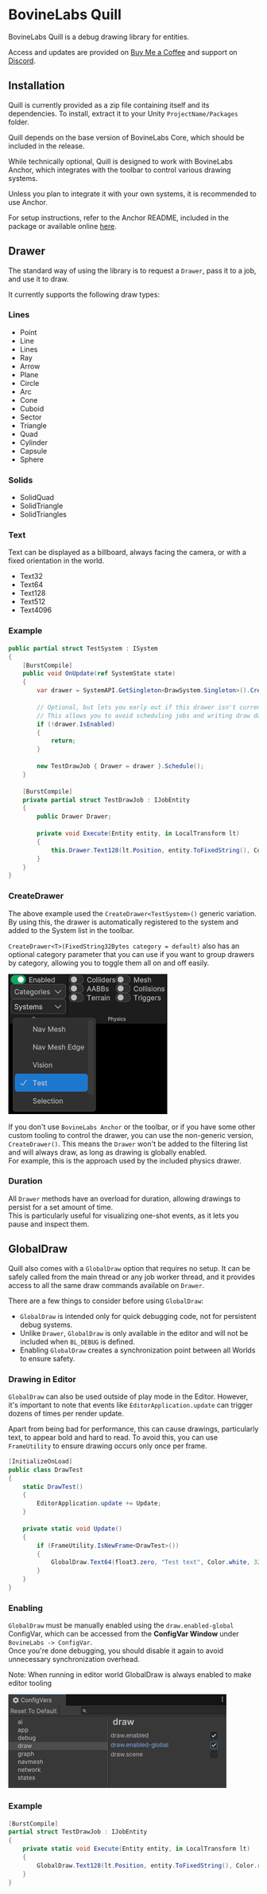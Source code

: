 # BovineLabs Quill
BovineLabs Quill is a debug drawing library for entities.

Access and updates are provided on [Buy Me a Coffee](https://buymeacoffee.com/bovinelabs) and support on [Discord](https://discord.gg/RTsw6Cxvw3).

## Installation

Quill is currently provided as a zip file containing itself and its dependencies. To install, extract it to your Unity `ProjectName/Packages` folder.

Quill depends on the base version of BovineLabs Core, which should be included in the release.

While technically optional, Quill is designed to work with BovineLabs Anchor, which integrates with the toolbar to control various drawing systems.

Unless you plan to integrate it with your own systems, it is recommended to use Anchor.

For setup instructions, refer to the Anchor README, included in the package or available online [here](https://gitlab.com/tertle/com.bovinelabs.anchor/-/blob/main/README.md#setup).

## Drawer

The standard way of using the library is to request a `Drawer`, pass it to a job, and use it to draw.

It currently supports the following draw types:

### Lines
- Point
- Line
- Lines
- Ray
- Arrow
- Plane
- Circle
- Arc
- Cone
- Cuboid
- Sector
- Triangle
- Quad
- Cylinder
- Capsule
- Sphere

### Solids
- SolidQuad
- SolidTriangle
- SolidTriangles

### Text
Text can be displayed as a billboard, always facing the camera, or with a fixed orientation in the world.
- Text32
- Text64
- Text128
- Text512
- Text4096

### Example

```csharp
public partial struct TestSystem : ISystem
{
    [BurstCompile]
    public void OnUpdate(ref SystemState state)
    {
        var drawer = SystemAPI.GetSingleton<DrawSystem.Singleton>().CreateDrawer<TestSystem>();

        // Optional, but lets you early out if this drawer isn't currently enabled.
        // This allows you to avoid scheduling jobs and writing draw data that will be discarded anyway.
        if (!drawer.IsEnabled)
        {
            return;
        }

        new TestDrawJob { Drawer = drawer }.Schedule();
    }

    [BurstCompile]
    private partial struct TestDrawJob : IJobEntity
    {
        public Drawer Drawer;

        private void Execute(Entity entity, in LocalTransform lt)
        {
            this.Drawer.Text128(lt.Position, entity.ToFixedString(), Color.red);
        }
    }
}
```

### CreateDrawer

The above example used the `CreateDrawer<TestSystem>()` generic variation. By using this, the drawer is automatically registered to the system and added to the System list in the toolbar.

`CreateDrawer<T>(FixedString32Bytes category = default)` also has an optional category parameter that you can use if you want to group drawers by category, allowing you to toggle them all on and off easily.

![Toolbar](Documentation~/Images/Toolbar.png)

If you don't use `BovineLabs Anchor` or the toolbar, or if you have some other custom tooling to control the drawer, you can use the non-generic version, `CreateDrawer()`. 
This means the `Drawer` won't be added to the filtering list and will always draw, as long as drawing is globally enabled.  
For example, this is the approach used by the included physics drawer.

### Duration

All `Drawer` methods have an overload for duration, allowing drawings to persist for a set amount of time.  
This is particularly useful for visualizing one-shot events, as it lets you pause and inspect them.

## GlobalDraw

Quill also comes with a `GlobalDraw` option that requires no setup. 
It can be safely called from the main thread or any job worker thread, and it provides access to all the same draw commands available on `Drawer`.

There are a few things to consider before using `GlobalDraw`:

- `GlobalDraw` is intended only for quick debugging code, not for persistent debug systems.
- Unlike `Drawer`, `GlobalDraw` is only available in the editor and will not be included when `BL_DEBUG` is defined.
- Enabling `GlobalDraw` creates a synchronization point between all Worlds to ensure safety.

### Drawing in Editor

`GlobalDraw` can also be used outside of play mode in the Editor. However, it's important to note that events like `EditorApplication.update` can trigger dozens of times per render update.

Apart from being bad for performance, this can cause drawings, particularly text, to appear bold and hard to read. To avoid this, you can use `FrameUtility` to ensure drawing occurs only once per frame.

```csharp
[InitializeOnLoad]
public class DrawTest
{
    static DrawTest()
    {
        EditorApplication.update += Update;
    }

    private static void Update()
    {
        if (FrameUtility.IsNewFrame<DrawTest>())
        {
            GlobalDraw.Text64(float3.zero, "Test text", Color.white, 32);
        }
    }
}
```

### Enabling

`GlobalDraw` must be manually enabled using the `draw.enabled-global` ConfigVar, which can be accessed from the **ConfigVar Window** under `BovineLabs -> ConfigVar`.  
Once you're done debugging, you should disable it again to avoid unnecessary synchronization overhead.

Note: When running in editor world GlobalDraw is always enabled to make editor tooling 

![GlobalDrawConfigVar](Documentation~/Images/GlobalDrawConfigVar.png)

### Example

```csharp
[BurstCompile]
partial struct TestDrawJob : IJobEntity
{
    private static void Execute(Entity entity, in LocalTransform lt)
    {
        GlobalDraw.Text128(lt.Position, entity.ToFixedString(), Color.red);
    }
}
```